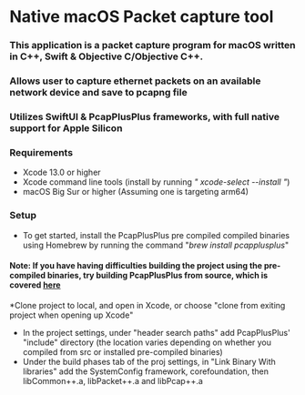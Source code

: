 # Native macOS Packet capture tool
### This application is a packet capture program for macOS written in C++, Swift & Objective C/Objective C++.
### Allows user to capture ethernet packets on an available network device and save to pcapng file
### Utilizes SwiftUI & PcapPlusPlus frameworks, with full native support for Apple Silicon
### **Requirements**
 * Xcode 13.0 or higher
 * Xcode command line tools (install by running *" xcode-select --install
"*)
 * macOS Big Sur or higher (Assuming one is targeting arm64)
### **Setup**
 * To get started, install the PcapPlusPlus pre compiled compiled binaries using Homebrew by running the command "*brew install pcapplusplus*"
#### **Note:** If you have having difficulties building the project using the pre-compiled binaries, try building PcapPlusPlus from source, which is covered [here](https://pcapplusplus.github.io/docs/install/build-source/macos)
 *Clone project to local, and open in Xcode, or choose "clone from exiting project when opening up Xcode"
 * In the project settings, under "header search paths" add PcapPlusPlus' "include" directory (the location varies depending on whether you compiled from src or installed pre-compiled binaries)
 * Under the build phases tab of the proj settings, in "Link Binary With libraries" add the SystemConfig framework, corefoundation, then libCommon++.a, libPacket++.a and libPcap++.a

 
